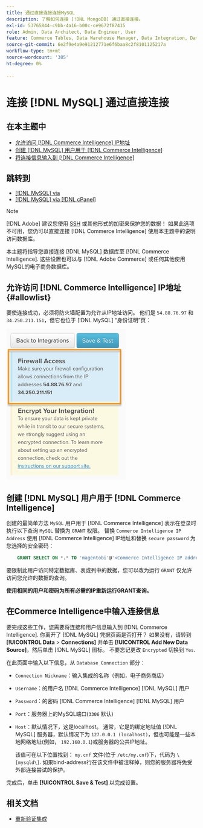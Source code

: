 ```yaml
---
title: 通过直接连接连接MySQL
description: 了解如何连接 [!DNL MongoDB] 通过直接连接。
exl-id: 53765844-c9bb-4a16-b00c-ce9672f87415
role: Admin, Data Architect, Data Engineer, User
feature: Commerce Tables, Data Warehouse Manager, Data Integration, Data Import/Export
source-git-commit: 6e2f9e4a9e91212771e6f6baa8c2f8101125217a
workflow-type: tm+mt
source-wordcount: '385'
ht-degree: 0%

---
```


# 连接 [!DNL MySQL] 通过直接连接

## 在本主题中

* [允许访问 [!DNL Commerce Intelligence] IP地址](#allowlist)
* [创建 [!DNL MySQL] 用户用于 [!DNL Commerce Intelligence]](#steptwo)
* [将连接信息输入到 [!DNL Commerce Intelligence]](#stepthree)

## 跳转到

* [[!DNL MySQL] via ](../integrations/mysql-via-ssh-tunnel.md)
* [[!DNL MySQL] via [!DNL cPanel]](../integrations/mysql-via-cpanel.md)

>[!NOTE]
>
>[!DNL Adobe] 建议您使用 [SSH](../integrations/mysql-via-ssh-tunnel.md) 或其他形式的加密来保护您的数据！ 如果此选项不可用，您仍可以直接连接 [!DNL Commerce Intelligence] 使用本主题中的说明访问数据库。

本主题将指导您直接连接 [!DNL MySQL] 数据库至 [!DNL Commerce Intelligence]. 这些设置也可以与 [!DNL Adobe Commerce] 或任何其他使用MySQL的电子商务数据库。

## 允许访问 [!DNL Commerce Intelligence] IP地址 {#allowlist}

要使连接成功，必须将防火墙配置为允许从IP地址访问。 他们是 `54.88.76.97` 和 `34.250.211.151`，但它也位于 [!DNL MySQL] “身份证明”页：

![MBI_Allow_Access_IPs.png](../../../assets/MBI_allow_access_IPs.png)

## 创建 [!DNL MySQL] 用户用于 [!DNL Commerce Intelligence]

创建的最简单方法 `MySQL` 用户用于 [!DNL Commerce Intelligence] 表示在登录时执行以下查询 `MySQL` 替换为 `GRANT` 权限。 替换 `Commerce Intelligence IP Address` 使用 [!DNL Commerce Intelligence] IP地址和替换 `secure password` 为您选择的安全密码：

```sql
    GRANT SELECT ON *.* TO 'magentobi'@'<Commerce Intelligence IP address>' IDENTIFIED BY '<secure password>';
```

要限制此用户访问特定数据库、表或列中的数据，您可以改为运行 `GRANT` 仅允许访问您允许的数据的查询。

**使用相同的用户和密码为所有必需的IP重新运行GRANT查询。**

## 在Commerce Intelligence中输入连接信息

要完成这些工作，您需要将连接和用户信息输入到 [!DNL Commerce Intelligence]. 你离开了 [!DNL MySQL] 凭据页面是否打开？ 如果没有，请转到 **[!UICONTROL Data** > **Connections]** 并单击 **[!UICONTROL Add New Data Source]**，然后单击 [!DNL MySQL] 图标。 不要忘记更改 `Encrypted` 切换到 `Yes`.

在此页面中输入以下信息，从 `Database Connection` 部分：

* `Connection Nickname`：输入集成的名称（例如，电子商务商店）
* `Username`：的用户名 [!DNL Commerce Intelligence] [!DNL MySQL] 用户
* `Password`：的密码 [!DNL Commerce Intelligence] [!DNL MySQL] 用户
* `Port`：服务器上的MySQL端口(`3306` 默认)
* `Host`：默认情况下，这是localhost。 通常，它是的绑定地址值 [!DNL MySQL] 服务器，默认情况下为 `127.0.0.1 (localhost)`，但也可能是一些本地网络地址(例如， `192.168.0.1`)或服务器的公共IP地址。

  该值可在以下位置找到： `my.cnf` 文件(位于 `/etc/my.cnf`)下，代码为 `\[mysqld\]`. 如果bind-address行在该文件中被注释掉，则您的服务器将免受外部连接尝试的保护。

完成后，单击 **[!UICONTROL Save & Test]** 以完成设置。

## 相关文档

* [重新验证集成](https://experienceleague.adobe.com/docs/commerce-knowledge-base/kb/how-to/mbi-reauthenticating-integrations.html)
